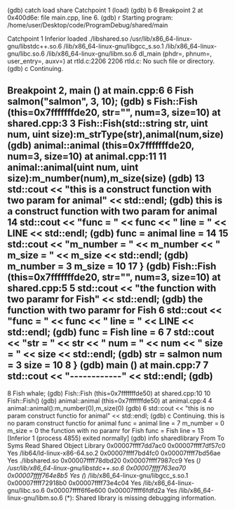 (gdb) catch load share
Catchpoint 1 (load)
(gdb) b 6
Breakpoint 2 at 0x400d6e: file main.cpp, line 6.
(gdb) r
Starting program: /home/user/Desktop/code/ProgramDebug/shared/main 

Catchpoint 1
  Inferior loaded ./libshared.so
    /usr/lib/x86_64-linux-gnu/libstdc++.so.6
    /lib/x86_64-linux-gnu/libgcc_s.so.1
    /lib/x86_64-linux-gnu/libc.so.6
    /lib/x86_64-linux-gnu/libm.so.6
dl_main (phdr=<optimized out>, phnum=<optimized out>, 
    user_entry=<optimized out>, auxv=<optimized out>) at rtld.c:2206
2206    rtld.c: No such file or directory.
(gdb) c
Continuing.

Breakpoint 2, main () at main.cpp:6
6           Fish salmon("salmon", 3, 10);
(gdb) s
Fish::Fish (this=0x7fffffffde20, str="", num=3, size=10) at shared.cpp:3
3       Fish::Fish(std::string  str, uint num, uint size):m_strType(str),animal(num,size)
(gdb) 
animal::animal (this=0x7fffffffde20, num=3, size=10) at animal.cpp:11
11      animal::animal(uint num, uint size):m_number(num),m_size(size)
(gdb) 
13          std::cout << "this is a construct function with two param for animal" << std::endl;
(gdb) 
this is a construct function with two param for animal
14          std::cout << "func = " <<  __func__ << " line = " << __LINE__ << std::endl;
(gdb) 
func = animal line = 14
15          std::cout << "m_number = " <<  m_number << " m_size = " << m_size << std::endl;
(gdb) 
m_number = 3 m_size = 10
17      }
(gdb) 
Fish::Fish (this=0x7fffffffde20, str="", num=3, size=10) at shared.cpp:5
5           std::cout << "the function with two paramr for Fish" << std::endl;
(gdb) 
the function with two paramr for Fish
6           std::cout << "func = " <<  __func__ << " line = " << __LINE__ << std::endl;
(gdb) 
func = Fish line = 6
7           std::cout << "str = " << str << " num = " << num << " size = " << size <<  std::endl;
(gdb) 
str = salmon num = 3 size = 10
8       }
(gdb) 
main () at main.cpp:7
7           std::cout << "------------" << std::endl;
(gdb) 
------------
8           Fish whale;
(gdb) 
Fish::Fish (this=0x7fffffffde50) at shared.cpp:10
10      Fish::Fish()
(gdb) 
animal::animal (this=0x7fffffffde50) at animal.cpp:4
4       animal::animal():m_number(0),m_size(0)
(gdb) 
6           std::cout << "this is no param construct functio for animal" << std::endl;
(gdb) c
Continuing.
this is no param construct functio for animal
func = animal line = 7
m_number = 0 m_size = 0
the function with no paramr for Fish
func = Fish line = 13
[Inferior 1 (process 4855) exited normally]
(gdb) info sharedlibrary 
From                To                  Syms Read   Shared Object Library
0x00007ffff7dd7ac0  0x00007ffff7df57c0  Yes         /lib64/ld-linux-x86-64.so.2
0x00007ffff7bd4fc0  0x00007ffff7bd56ae  Yes         ./libshared.so
0x00007ffff78dbd20  0x00007ffff7987cc9  Yes (*)     /usr/lib/x86_64-linux-gnu/libstdc++.so.6
0x00007ffff763ea70  0x00007ffff764e8b5  Yes (*)     /lib/x86_64-linux-gnu/libgcc_s.so.1
0x00007ffff72918b0  0x00007ffff73e4c04  Yes         /lib/x86_64-linux-gnu/libc.so.6
0x00007ffff6f6e600  0x00007ffff6fdfd2a  Yes         /lib/x86_64-linux-gnu/libm.so.6
(*): Shared library is missing debugging information.